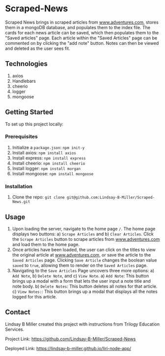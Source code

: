 # Scraped-News

Scraped News brings in scraped articles from www.adventures.com, stores them in a mongoDB database, and populates them to the index file. The cards for each news article can be saved, which then populates them to the "Saved articles" page. Each article within the "Saved Articles" page can be commented on by clicking the "add note" button. Notes can then be viewed and deleted as the user sees fit. 

## Technologies
1. axios
2. Handlebars
3. cheerio
4. logger
5. mongoose


## Getting Started
To set up this project locally:

### Prerequisites
1. Initialize a `package.json`: `npm init-y`
2. Install axios: `npm install axios`
3. Install express: `npm install express`
4. Install cheerio: `npm install cheerio`
5. Install logger: `npm install morgan`
6. Install mongoose: `npm install mongoose`

### Installation
1. Clone the repo: `git clone git@github.com:Lindsay-B-Miller/Scraped-News.git`

## Usage
1. Upon loading the server, navigate to the home page `/`. The home page displays two buttons: a) `Scrape Articles` and b)  `Clear Articles`. Click the `Scrape Articles` button to scrape articles from www.adventures.com and load them to the home page.
2. Once articles have been loaded, the user can click on the titles to view the original article at www.adventures.com, or save the article to the `Saved Articles` page. Clicking `Save Article` changes the boolean value `saved` to `true`, allowing them to render on the `Saved Articles` page. 
3. Navigating to the `Save Articles` Page uncovers three more options: a) `Add Note`, b) `Delete Note`, and c) `View Note`.
    a) `Add Note`: This button brings up a modal with a form that lets the user input a note title and note body.
    b) `Delete Notes`: This button deletes all notes for that article.
    c) `View Notes:`: This button brings up a modal that displays all the notes logged for this article. 


## Contact
Lindsay B Miller created this project with instructions from Trilogy Education Services.

Project Link: https://github.com/Lindsay-B-Miller/Scraped-News

Deployed Link: https://lindsay-b-miller.github.io/liri-node-app/
